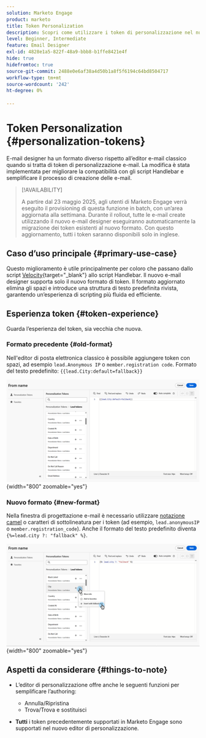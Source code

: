 ```yaml
---
solution: Marketo Engage
product: marketo
title: Token Personalization
description: Scopri come utilizzare i token di personalizzazione nel nuovo Designer e-mail di Marketo Engage
level: Beginner, Intermediate
feature: Email Designer
exl-id: 4828e1a5-822f-48a9-bbb8-b1ffe8421e4f
hide: true
hidefromtoc: true
source-git-commit: 2488e0e6af38a4d50b1a8f5f6194c64bd8504717
workflow-type: tm+mt
source-wordcount: '242'
ht-degree: 0%

---
```


# Token Personalization {#personalization-tokens}

E-mail designer ha un formato diverso rispetto all’editor e-mail classico quando si tratta di token di personalizzazione e-mail. La modifica è stata implementata per migliorare la compatibilità con gli script Handlebar e semplificare il processo di creazione delle e-mail.

>[!AVAILABILITY]
>
>A partire dal 23 maggio 2025, agli utenti di Marketo Engage verrà eseguito il provisioning di questa funzione in batch, con un’area aggiornata alla settimana. Durante il rollout, tutte le e-mail create utilizzando il nuovo e-mail designer eseguiranno automaticamente la migrazione dei token esistenti al nuovo formato. Con questo aggiornamento, tutti i token saranno disponibili solo in inglese.

## Caso d’uso principale {#primary-use-case}

Questo miglioramento è utile principalmente per coloro che passano dallo script [Velocity](https://experienceleague.adobe.com/it/docs/marketo-developer/marketo/email-scripting){target="_blank"} allo script Handlebar. Il nuovo e-mail designer supporta solo il nuovo formato di token. Il formato aggiornato elimina gli spazi e introduce una struttura di testo predefinita rivista, garantendo un’esperienza di scripting più fluida ed efficiente.

## Esperienza token {#token-experience}

Guarda l’esperienza del token, sia vecchia che nuova.

### Formato precedente {#old-format}

Nell&#39;editor di posta elettronica classico è possibile aggiungere token con spazi, ad esempio `lead.Anonymous IP` o `member.registration code`. Formato del testo predefinito: `{{lead.City:default=fallback}}`

![](assets/personalization-tokens-1.png){width="800" zoomable="yes"}

### Nuovo formato {#new-format}

Nella finestra di progettazione e-mail è necessario utilizzare [notazione camel](https://developer.mozilla.org/en-US/docs/Glossary/Camel_case) o caratteri di sottolineatura per i token (ad esempio, `lead.anonymousIP` o `member.registration_code`). Anche il formato del testo predefinito diventa `{%=lead.city ?: "fallback" %}`.

![](assets/personalization-tokens-2.png){width="800" zoomable="yes"}

## Aspetti da considerare {#things-to-note}

* L’editor di personalizzazione offre anche le seguenti funzioni per semplificare l’authoring:

   * Annulla/Ripristina
   * Trova/Trova e sostituisci

* **Tutti** i token precedentemente supportati in Marketo Engage sono supportati nel nuovo editor di personalizzazione.

